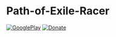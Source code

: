 Path-of-Exile-Racer
===================
[![GooglePlay](https://developer.android.com/images/brand/en_generic_rgb_wo_45.png)](https://play.google.com/store/apps/details?id=com.jasonrobinson.racer) [![Donate](https://www.paypalobjects.com/en_US/i/btn/btn_donate_LG.gif)](https://www.paypal.com/cgi-bin/webscr?cmd=_donations&business=jason%2erobinson1%40gmail%2ecom&lc=US&item_name=Path%20of%20Exile%20Racer&currency_code=USD&bn=PP%2dDonationsBF%3abtn_donateCC_LG%2egif%3aNonHosted)
